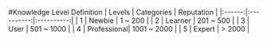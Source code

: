 #Knowledge Level Definition
| Levels | Categories | Reputation |
|:------:|:----------:|:----------:|
| 1      |  Newbie    | 1 ~ 200    |
| 2      |  Learner   | 201 ~ 500  |
| 3      |  User      | 501 ~ 1000 |
| 4      |  Professional| 1001 ~ 2000 |
| 5      |  Expert    | > 2000 |
